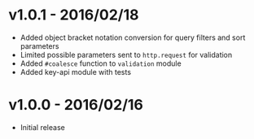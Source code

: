# v1.0.1 - 2016/02/18

* Added object bracket notation conversion for query filters and sort parameters
* Limited possible parameters sent to `http.request` for validation
* Added `#coalesce` function to `validation` module
* Added key-api module with tests

# v1.0.0 - 2016/02/16

* Initial release

